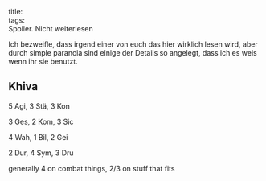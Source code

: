 title:   
tags:   
Spoiler. Nicht weiterlesen



Ich bezweifle, dass irgend einer von euch das hier wirklich lesen wird, aber durch simple paranoia sind einige der Details so angelegt, dass ich es weis wenn ihr sie benutzt.







## Khiva

5 Agi, 3 Stä, 3 Kon

3 Ges, 2 Kom, 3 Sic

4 Wah, 1 Bil, 2 Gei 

2 Dur, 4 Sym, 3 Dru



generally 4 on combat things, 2/3 on stuff that fits










